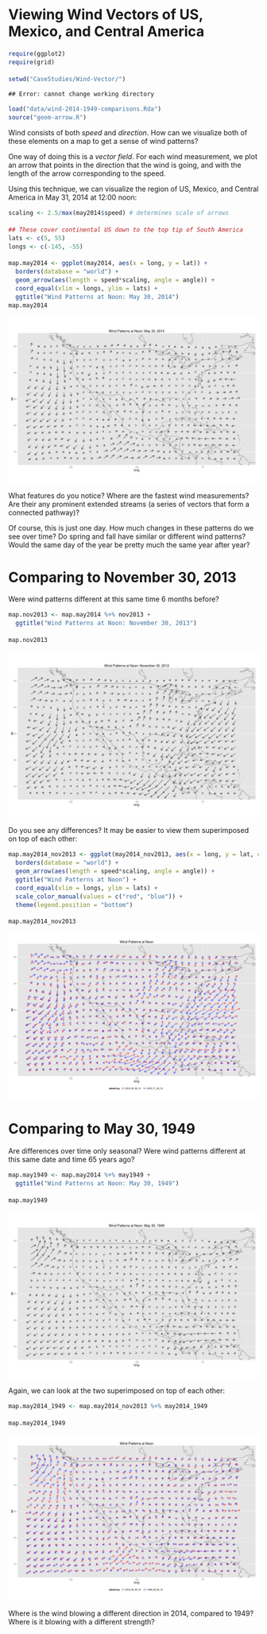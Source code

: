 Viewing Wind Vectors of US, Mexico, and Central America
========================================================


```r
require(ggplot2)
require(grid)

setwd("CaseStudies/Wind-Vector/")
```

```
## Error: cannot change working directory
```

```r
load("data/wind-2014-1949-comparisons.Rda")
source("geom-arrow.R")
```

Wind consists of both *speed* and *direction*.  How can we visualize both of these elements on a map to get a sense of wind patterns?

One way of doing this is a *vector field*.  For each wind measurement, we plot an arrow that points in the direction that the wind is going, and with the length of the arrow corresponding to the speed.

Using this technique, we can visualize the region of US, Mexico, and Central America in May 31, 2014 at 12:00 noon:


```r
scaling <- 2.5/max(may2014$speed) # determines scale of arrows

## These cover continental US down to the top tip of South America
lats <- c(5, 55)
longs <- c(-145, -55)

map.may2014 <- ggplot(may2014, aes(x = long, y = lat)) +
  borders(database = "world") + 
  geom_arrow(aes(length = speed*scaling, angle = angle)) +
  coord_equal(xlim = longs, ylim = lats) +
  ggtitle("Wind Patterns at Noon: May 30, 2014")
map.may2014
```

![plot of chunk may2014](figure/may2014.png) 

What features do you notice?  Where are the fastest wind measurements?  Are their any prominent extended streams (a series of vectors that form a connected pathway)?

Of course, this is just one day.  How much changes in these patterns do we see over time?  Do spring and fall have similar or different wind patterns?  Would the same day of the year be pretty much the same year after year?

# Comparing to November 30, 2013

 Were wind patterns different at this same time 6 months before?


```r
map.nov2013 <- map.may2014 %+% nov2013 +
  ggtitle("Wind Patterns at Noon: November 30, 2013")

map.nov2013
```

![plot of chunk nov2013](figure/nov2013.png) 

Do you see any differences? It may be easier to view them superimposed on top of each other:


```r
map.may2014_nov2013 <- ggplot(may2014_nov2013, aes(x = long, y = lat, color = datestring)) +
  borders(database = "world") +
  geom_arrow(aes(length = speed*scaling, angle = angle)) +
  ggtitle("Wind Patterns at Noon") +
  coord_equal(xlim = longs, ylim = lats) +
  scale_color_manual(values = c("red", "blue")) + 
  theme(legend.position = "bottom")

map.may2014_nov2013
```

![plot of chunk may2014_nov2013](figure/may2014_nov2013.png) 


# Comparing to May 30, 1949

Are differences over time only seasonal? Were wind patterns different at this same date and time 65 years ago?


```r
map.may1949 <- map.may2014 %+% may1949 +
  ggtitle("Wind Patterns at Noon: May 30, 1949")

map.may1949
```

![plot of chunk may1949](figure/may1949.png) 

Again, we can look at the two superimposed on top of each other:


```r
map.may2014_1949 <- map.may2014_nov2013 %+% may2014_1949

map.may2014_1949
```

![plot of chunk may2014_1949](figure/may2014_1949.png) 

Where is the wind blowing a different direction in 2014, compared to 1949?  Where is it blowing with a different strength?





